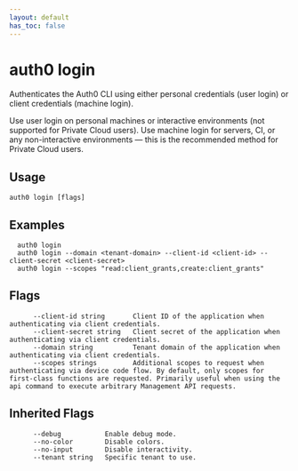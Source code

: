 ```yaml
---
layout: default
has_toc: false
---
```

# auth0 login

Authenticates the Auth0 CLI using either personal credentials (user login) or client credentials (machine login).

Use user login on personal machines or interactive environments (not supported for Private Cloud users).
Use machine login for servers, CI, or any non-interactive environments — this is the recommended method for Private Cloud users.



## Usage
```
auth0 login [flags]
```

## Examples

```
  auth0 login
  auth0 login --domain <tenant-domain> --client-id <client-id> --client-secret <client-secret>
  auth0 login --scopes "read:client_grants,create:client_grants"
```


## Flags

```
      --client-id string       Client ID of the application when authenticating via client credentials.
      --client-secret string   Client secret of the application when authenticating via client credentials.
      --domain string          Tenant domain of the application when authenticating via client credentials.
      --scopes strings         Additional scopes to request when authenticating via device code flow. By default, only scopes for first-class functions are requested. Primarily useful when using the api command to execute arbitrary Management API requests.
```


## Inherited Flags

```
      --debug           Enable debug mode.
      --no-color        Disable colors.
      --no-input        Disable interactivity.
      --tenant string   Specific tenant to use.
```


